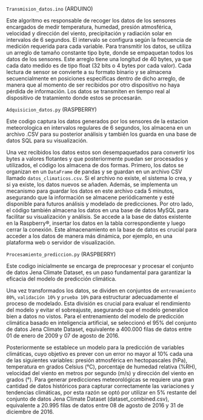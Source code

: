 `Transmision_datos.ino`  (ARDUINO)

Este algoritmo es responsable de recoger los datos de los sensores encargados de medir temperatura, humedad, presión atmosférica, velocidad y dirección del viento, precipitación y radiación solar en
intervalos de 6 segundos. El intervalo se configura según la frecuencia de medición requerida para cada variable. Para transmitir los datos, se utiliza un arreglo de tamaño constante tipo byte, donde se
empaquetan todos los datos de los sensores. Este arreglo tiene una longitud de 40 bytes, ya que cada dato medido es de tipo float (32 bits o 4 bytes por cada valor). Cada lectura de sensor se convierte a
su formato binario y se almacena secuencialmente en posiciones específicas dentro de dicho arreglo, de manera que al momento de ser recibidos por otro dispositivo no haya pérdida de información.
Los datos se transmiten en tiempo real al dispositivo de tratamiento donde estos se procesarán. 

`Adquisicion_datos.py`  (RASPBERRY)

Este codigo captura los datos generados por los sensores de la estacion meteorologica en intervalos regulares de 6 segundos, los almacena en un archivo .CSV para su posterior análisis y también los 
guarda en una base de datos SQL para su visualización. 

Una vez recibidos los datos estos son desempaquetados para convertir los bytes a valores flotantes y que posteriormente puedan ser procesados y utilizados, el código los almacena de dos formas. 
Primero, los datos se organizan en un `DataFrame` de pandas y se guardan en un archivo CSV llamado `datos_climaticos.csv`. Si el archivo no existe, el sistema lo crea, y si ya existe, los datos nuevos 
se añaden. Además, se implementa un mecanismo para guardar los datos en este archivo cada 5 minutos, asegurando que la información se almacene periódicamente y esté disponible para futuros análisis y 
modelado de predicciones. Por otro lado, el código también almacena los datos en una base de datos MySQL para facilitar su visualización y análisis. Se accede a la base de datos existente en la Raspberry®,
insertar los datos en la tabla correspondiente y luego cerrar la conexión. Este almacenamiento en la base de datos es crucial para acceder a los datos de manera más dinámica, por ejemplo, en una plataforma
web o servidor de visualización.

`Procesamiento_prediccion.py`  (RASPBERRY)

Este codigo inicialmente se encarga de preprocesar y procesar el conjunto de datos Jena Climate Dataset, es un paso fundamental para garantizar la eficacia del modelo de predicción climática. 

Una vez transformados los datos, se dividen en conjuntos de `entrenamiento 80%`, `validación 10%` y `prueba 10%` para estructurar adecuadamente el proceso de modelado. Esta división es crucial para evaluar 
el rendimiento del modelo y evitar el sobreajuste, asegurando que el modelo generalice bien a datos no vistos.
Para el entrenamiento del modelo de predicción climática basado en inteligencia artificial, se seleccionó el 95% del conjunto de datos Jena Climate Dataset, equivalente a 400.000 filas de datos entre 
01 de enero de 2009 y 07 de agosto de 2016. 

Posteriormente se establece un modelo para la predicción de variables climáticas, cuyo objetivo es prever con un error no mayor al 10% cada una de las siguientes variables: presión atmosférica en 
hectopascales (hPa), temperatura en grados Celsius (°C), porcentaje de humedad relativa (%RH), velocidad del viento en metros por segundo (m/s) y dirección del viento en grados (°).
Para generar predicciones meteorológicas se requiere una gran cantidad de datos históricos para capturar correctamente las variaciones y tendencias climáticas, por esta razón se optó por utilizar 
en 5% restante del conjunto de datos Jena Climate Dataset (dataset_combined.csv), equivalente a 20.995 filas de datos entre 08 de agosto de 2016 y 31 de diciembre de 2016.
